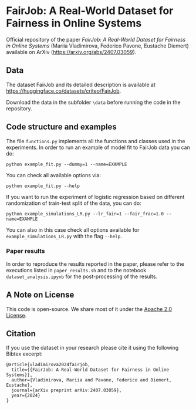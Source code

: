 <!-- Copyright 2024 Mariia Vladimirova, Federico Pavone, Eustache Diemert

Licensed under the Apache License, Version 2.0 (the "License");
you may not use this file except in compliance with the License.
You may obtain a copy of the License at

    http://www.apache.org/licenses/LICENSE-2.0

Unless required by applicable law or agreed to in writing, software
distributed under the License is distributed on an "AS IS" BASIS,
WITHOUT WARRANTIES OR CONDITIONS OF ANY KIND, either express or implied.
See the License for the specific language governing permissions and
limitations under the License. -->

# FairJob: A Real-World Dataset for Fairness in Online Systems

Official repository of the paper *FairJob: A Real-World Dataset for Fairness in Online Systems* (Mariia Vladimirova, Federico Pavone, Eustache Diemert) available on ArXiv (https://arxiv.org/abs/2407.03059).

## Data
The dataset FairJob and its detailed description is available at https://huggingface.co/datasets/criteo/FairJob.

Download the data in the subfolder `\data` before running the code in the repository.

## Code structure and examples

The file `functions.py` implements all the functions and classes used in the experiments.
In order to run an example of model fit to FairJob data you can do:

```
python example_fit.py --dummy=1 --name=EXAMPLE
```

You can check all available options via:

```
python example_fit.py --help
```

If you want to run the experiment of logistic regression based on different randomization of train-test split of the data, you can do:

```
python example_simulations_LR.py --lr_fair=1 --fair_frac=1.0 --name=EXAMPLE
```

You can also in this case check all options available for `example_simulations_LR.py` with the flag `--help`.

### Paper results
In order to reproduce the results reported in the paper, please refer to the executions listed in `paper_results.sh` and to the notebook `dataset_analysis.ipynb` for the post-processing of the results.

## A Note on License
This code is open-source. We share most of it under the [Apache 2.0 License](https://www.apache.org/licenses/LICENSE-2.0).

## Citation
If you use the dataset in your research please cite it using the following Bibtex excerpt:

```
@article{vladimirova2024fairjob,
  title={{FairJob: A Real-World Dataset for Fairness in Online Systems}},
  author={Vladimirova, Mariia and Pavone, Federico and Diemert, Eustache},
  journal={arXiv preprint arXiv:2407.03059},
  year={2024}
}
```